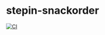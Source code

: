 # stepin-snackorder
[![CI](https://github.com/Nakkasribhagyasrisesharatnam/stepin-snackorder/actions/workflows/main.yml/badge.svg)](https://github.com/Nakkasribhagyasrisesharatnam/stepin-snackorder/actions/workflows/main.yml)
